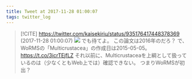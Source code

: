 ```yaml
---
title: Tweet at 2017-11-28 01:00:07
tags: twitter_log
---
```


> [!CITE] https://twitter.com/kaisekiriu/status/935176417448378369 (2017-11-28 01:00:07)
> ![](https://twitter.com/kaisekiriu/status/935176417448378369)
> でも待てよ。
> この論文は2016年のだろ？
> で、WoRMSの「Multicrustacea」の作成日は2015-05-05。
> https://t.co/3icrTEjfLZ
> それ以前に、Multicrustaceaを上綱として扱っているのは（少なくともWeb上では）確認できない。
> つまりWoRMSが初出？
